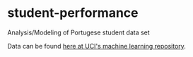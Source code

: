 # student-performance
Analysis/Modeling of Portugese student data set

Data can be found [here at UCI's machine learning repository](https://archive.ics.uci.edu/ml/datasets/Student+Performance).
